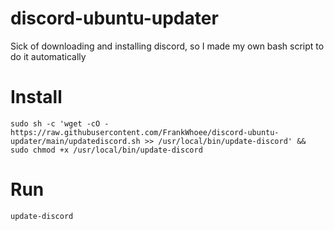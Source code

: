 # discord-ubuntu-updater
Sick of downloading and installing discord, so I made my own bash script to do it automatically

# Install
`sudo sh -c 'wget -cO - https://raw.githubusercontent.com/FrankWhoee/discord-ubuntu-updater/main/updatediscord.sh >> /usr/local/bin/update-discord' && sudo chmod +x /usr/local/bin/update-discord`


# Run
`update-discord`
